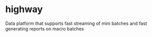 # highway
Data platform that supports fast streaming of mini batches  and  fast generating reports  on macro batches
